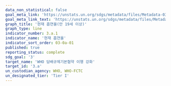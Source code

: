 ```yaml
---
data_non_statistical: false
goal_meta_link: 'https://unstats.un.org/sdgs/metadata/files/Metadata-03-0a-01.pdf'
goal_meta_link_text: 'https://unstats.un.org/sdgs/metadata/files/Metadata-03-0a-01.pdf'
graph_title: '현재 흡연율(만 19세 이상)'
graph_type: line
indicator_number: 3.a.1
indicator_name: '현재 흡연율'
indicator_sort_order: 03-0a-01
published: true
reporting_status: complete
sdg_goal: '3'
target_name: 'WHO 담배규제기본협약 이행 강화'
target_id: '3.a'
un_custodian_agency: WHO, WHO-FCTC
un_designated_tier: 'Tier I'
---
```

